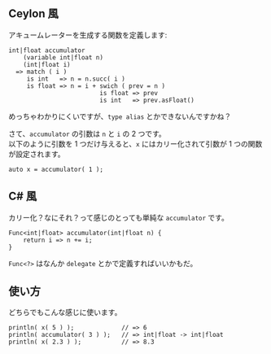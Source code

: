 ## Ceylon 風

アキュームレーターを生成する関数を定義します:

```
int|float accumulator
    (variable int|float n)
    (int|float i)
  => match ( i )
     is int   => n = n.succ( i )
     is float => n = i + swich ( prev = n )
                         is float => prev
                         is int   => prev.asFloat()
```

めっちゃわかりにくいですが、`type alias` とかできないんですかね？

さて、`accumulator` の引数は `n` と `i` の 2 つです。  
以下のように引数を 1 つだけ与えると、`x` にはカリー化されて引数が 1 つの関数が設定されます。

```
auto x = accumulator( 1 );
```

## C# 風

カリー化？なにそれ？って感じのとっても単純な `accumulator` です。

```
Func<int|float> accumulator(int|float n) {
    return i => n += i;
}
```

`Func<?>` はなんか `delegate` とかで定義すればいいかもだ。

## 使い方

どちらでもこんな感じに使います。

```
println( x( 5 ) );             // => 6
println( accumulator( 3 ) );   // => int|float -> int|float
println( x( 2.3 ) );           // => 8.3
```
